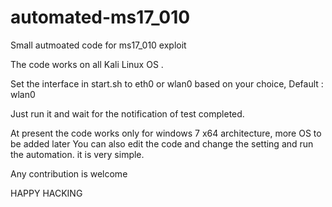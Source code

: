 # automated-ms17_010
Small autmoated code for ms17_010 exploit 

The code works on all Kali Linux OS .

Set the interface in start.sh to eth0 or wlan0 based on your choice, Default : wlan0 

Just run it and wait for the notification of test completed.

At present the code works only for windows 7 x64 architecture, more OS to be added later
You can also edit the code and change the setting and run the automation. it is very simple.

Any contribution is welcome

HAPPY HACKING
